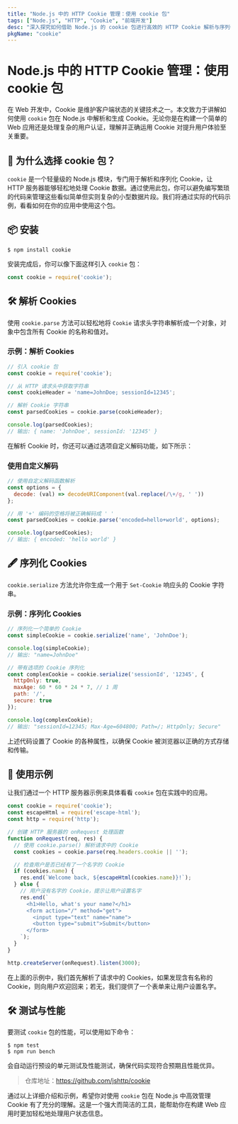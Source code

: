 ```yaml
---
title: "Node.js 中的 HTTP Cookie 管理：使用 cookie 包"
tags: ["Node.js", "HTTP", "Cookie", "前端开发"]
desc: "深入探究如何借助 Node.js 的 cookie 包进行高效的 HTTP Cookie 解析与序列化"
pkgName: "cookie"
---
```


# Node.js 中的 HTTP Cookie 管理：使用 cookie 包

在 Web 开发中，Cookie 是维护客户端状态的关键技术之一。本文致力于讲解如何使用 `cookie` 包在 Node.js 中解析和生成 Cookie。无论你是在构建一个简单的 Web 应用还是处理复杂的用户认证，理解并正确运用 Cookie 对提升用户体验至关重要。

## 🍪 为什么选择 cookie 包？

`cookie` 是一个轻量级的 Node.js 模块，专门用于解析和序列化 Cookie，让 HTTP 服务器能够轻松地处理 Cookie 数据。通过使用此包，你可以避免编写繁琐的代码来管理这些看似简单但实则复杂的小型数据片段。我们将通过实际的代码示例，看看如何在你的应用中使用这个包。

## 📦 安装

```shell
$ npm install cookie
```

安装完成后，你可以像下面这样引入 `cookie` 包：

```javascript
const cookie = require('cookie');
```

## 🛠️ 解析 Cookies

使用 `cookie.parse` 方法可以轻松地将 `Cookie` 请求头字符串解析成一个对象，对象中包含所有 Cookie 的名称和值对。

### 示例：解析 Cookies

```javascript
// 引入 cookie 包
const cookie = require('cookie');

// 从 HTTP 请求头中获取字符串
const cookieHeader = 'name=JohnDoe; sessionId=12345';

// 解析 Cookie 字符串
const parsedCookies = cookie.parse(cookieHeader);

console.log(parsedCookies);
// 输出: { name: 'JohnDoe', sessionId: '12345' }
```

在解析 Cookie 时，你还可以通过选项自定义解码功能，如下所示：

### 使用自定义解码

```javascript
// 使用自定义解码函数解析
const options = {
  decode: (val) => decodeURIComponent(val.replace(/\+/g, ' '))
};

// 用 '+' 编码的空格将被正确解码成 ' '
const parsedCookies = cookie.parse('encoded=hello+world', options);

console.log(parsedCookies);
// 输出: { encoded: 'hello world' }
```

## 🖋️ 序列化 Cookies

`cookie.serialize` 方法允许你生成一个用于 `Set-Cookie` 响应头的 Cookie 字符串。

### 示例：序列化 Cookies

```javascript
// 序列化一个简单的 Cookie
const simpleCookie = cookie.serialize('name', 'JohnDoe');

console.log(simpleCookie);
// 输出: "name=JohnDoe"

// 带有选项的 Cookie 序列化
const complexCookie = cookie.serialize('sessionId', '12345', {
  httpOnly: true,
  maxAge: 60 * 60 * 24 * 7, // 1 周
  path: '/',
  secure: true
});

console.log(complexCookie);
// 输出: "sessionId=12345; Max-Age=604800; Path=/; HttpOnly; Secure"
```

上述代码设置了 Cookie 的各种属性，以确保 Cookie 被浏览器以正确的方式存储和传输。

## 🧪 使用示例

让我们通过一个 HTTP 服务器示例来具体看看 `cookie` 包在实践中的应用。

```javascript
const cookie = require('cookie');
const escapeHtml = require('escape-html');
const http = require('http');

// 创建 HTTP 服务器的 onRequest 处理函数
function onRequest(req, res) {
  // 使用 cookie.parse() 解析请求中的 Cookie
  const cookies = cookie.parse(req.headers.cookie || '');

  // 检查用户是否已经有了一个名字的 Cookie
  if (cookies.name) {
    res.end(`Welcome back, ${escapeHtml(cookies.name)}!`);
  } else {
    // 用户没有名字的 Cookie，提示让用户设置名字
    res.end(`
      <h1>Hello, what's your name?</h1>
      <form action="/" method="get">
        <input type="text" name="name">
        <button type="submit">Submit</button>
      </form>
    `);
  }
}

http.createServer(onRequest).listen(3000);
```

在上面的示例中，我们首先解析了请求中的 Cookies，如果发现含有名称的 Cookie，则向用户欢迎回来；若无，我们提供了一个表单来让用户设置名字。

## 🛠️ 测试与性能

要测试 `cookie` 包的性能，可以使用如下命令：

```shell
$ npm test
$ npm run bench
```

会自动运行预设的单元测试及性能测试，确保代码实现符合预期且性能优异。

> 仓库地址：https://github.com/jshttp/cookie

通过以上详细介绍和示例，希望你对使用 `cookie` 包在 Node.js 中高效管理 Cookie 有了充分的理解。这是一个强大而简洁的工具，能帮助你在构建 Web 应用时更加轻松地处理用户状态信息。